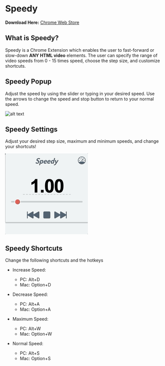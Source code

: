 # Speedy

**Download Here:** [Chrome Web Store](https://chrome.google.com/webstore/detail/speedy/kgfeknmpndhamomlomdjadlffammgkld?hl=en&authuser=3)

## What is Speedy?

Speedy is a Chrome Extension which enables the user to fast-forward or slow-down **ANY HTML video** elements. The user can specify the range of video speeds from 0 - 15 times speed, choose the step size, and customize shortcuts.

## Speedy Popup

Adjust the speed by using the slider or typing in your desired speed. Use the arrows to change the speed and stop button to return to your normal speed.

![alt text](https://github.com/kylekmk/Speedy/blob/main/screenshots/popup.gif?raw=true)

## Speedy Settings

Adjust your desired step size, maximum and minimum speeds, and change your shortcuts!

![alt text](https://github.com/kylekmk/Speedy/blob/main/screenshots/settings.gif?raw=true)

## Speedy Shortcuts

Change the following shortcuts and the hotkeys

- Increase Speed: 
    - PC: Alt+D
    - Mac: Option+D

- Decrease Speed:
   - PC: Alt+A
   - Mac: Option+A

- Maximum Speed:
   - PC: Alt+W
   - Mac: Option+W

- Normal Speed:
   - PC: Alt+S
   - Mac: Option+S


 
